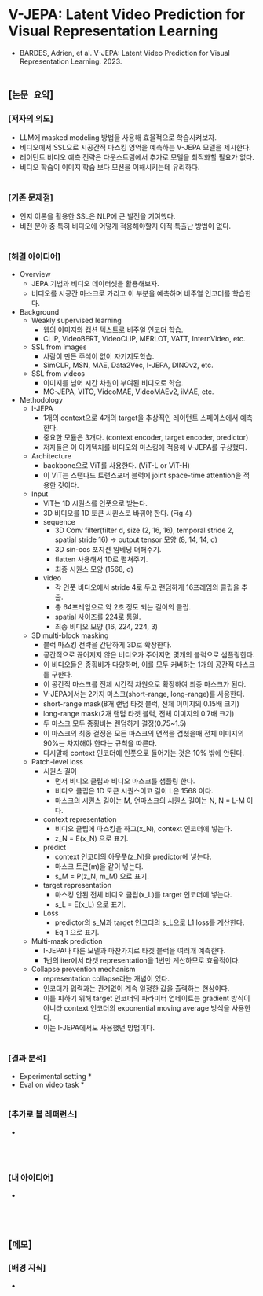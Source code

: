 # V-JEPA: Latent Video Prediction for Visual Representation Learning
* BARDES, Adrien, et al. V-JEPA: Latent Video Prediction for Visual Representation Learning. 2023.
<br><br>

## [`논문 요약`]

### [저자의 의도]
* LLM에 masked modeling 방법을 사용해 효율적으로 학습시켜보자.
* 비디오에서 SSL으로 시공간적 마스킹 영역을 예측하는 V-JEPA 모델을 제시한다.
* 레이턴트 비디오 예측 전략은 다운스트림에서 추가로 모델을 최적화할 필요가 없다.
* 비디오 학습이 이미지 학습 보다 모션을 이해시키는데 유리하다.
<br><br>

### [기존 문제점]
* 인지 이론을 활용한 SSL은 NLP에 큰 발전을 기여했다.
* 비전 분야 중 특히 비디오에 어떻게 적용해야할지 아직 특출난 방법이 없다.
<br><br>

### [해결 아이디어]
* Overview
    * JEPA 기법과 비디오 데이터셋을 활용해보자.
    * 비디오를 시공간 마스크로 가리고 이 부분을 예측하며 비주얼 인코더를 학습한다.
* Background
    * Weakly supervised learning
        * 웹의 이미지와 캡션 텍스트로 비주얼 인코더 학습.
        * CLIP, VideoBERT, VideoCLIP, MERLOT, VATT, InternVideo, etc.
    * SSL from images
        * 사람이 만든 주석이 없이 자기지도학습.
        * SimCLR, MSN, MAE, Data2Vec, I-JEPA, DINOv2, etc.
    * SSL from videos
        * 이미지를 넘어 시간 차원이 부여된 비디오로 학습.
        * MC-JEPA, VITO, VideoMAE, VideoMAEv2, iMAE, etc.
* Methodology
    * I-JEPA
        * 1개의 context으로 4개의 target을 추상적인 레이턴트 스페이스에서 예측한다.
        * 중요한 모듈은 3개다. (context encoder, target encoder, predictor)
        * 저자들은 이 아키텍처를 비디오와 마스킹에 적용해 V-JEPA를 구상했다.
    * Architecture
        * backbone으로 ViT를 사용한다. (ViT-L or ViT-H)
        * 이 ViT는 스탠다드 트랜스포머 블럭에 joint space-time attention을 적용한 것이다.
    * Input
        * ViT는 1D 시퀀스를 인풋으로 받는다.
        * 3D 비디오를 1D 토큰 시퀀스로 바꿔야 한다. (Fig 4)
        * sequence
            * 3D Conv filter(filter d, size (2, 16, 16), temporal stride 2, spatial stride 16) -> output tensor 모양 (8, 14, 14, d)
            * 3D sin-cos 포지션 임베딩 더해주기.
            * flatten 사용해서 1D로 펼쳐주기.
            * 최종 시퀀스 모양 (1568, d)
        * video
            * 각 인풋 비디오에서 stride 4로 두고 랜덤하게 16프레임의 클립을 추출.
            * 총 64프레임으로 약 2초 정도 되는 길이의 클립.
            * spatial 사이즈를 224로 통일.
            * 최종 비디오 모양 (16, 224, 224, 3)
    * 3D multi-block masking
        * 블럭 마스킹 전략을 간단하게 3D로 확장한다.
        * 공간적으로 끊어지지 않은 비디오가 주어지면 몇개의 블럭으로 샘플링한다.
        * 이 비디오들은 종횡비가 다양하며, 이를 모두 커버하는 1개의 공간적 마스크를 구한다.
        * 이 공간적 마스크를 전체 시간적 차원으로 확장하여 최종 마스크가 된다.
        * V-JEPA에서는 2가지 마스크(short-range, long-range)를 사용한다.
        * short-range mask(8개 랜덤 타겟 블럭, 전체 이미지의 0.15배 크기)
        * long-range mask(2개 랜덤 타겟 블럭, 전체 이미지의 0.7배 크기)
        * 두 마스크 모두 종횡비는 랜덤하게 결정(0.75~1.5)
        * 이 마스크의 최종 결정은 모든 마스크의 면적을 겹쳤을때 전체 이미지의 90%는 차지해야 한다는 규칙을 따른다.
        * 다시말해 context 인코더에 인풋으로 들어가는 것은 10% 밖에 안된다.
    * Patch-level loss
        * 시퀀스 길이
            * 먼저 비디오 클립과 비디오 마스크를 샘플링 한다.
            * 비디오 클립은 1D 토큰 시퀀스이고 길이 L은 1568 이다.
            * 마스크의 시퀀스 길이는 M, 언마스크의 시퀀스 길이는 N, N = L-M 이다.
        * context representation
            * 비디오 클립에 마스킹을 하고(x_N), context 인코더에 넣는다.
            * z_N = E(x_N) 으로 표기.
        * predict
            * context 인코더의 아웃풋(z_N)을 predictor에 넣는다.
            * 마스크 토큰(m)을 같이 넣는다.
            * s_M = P(z_N, m_M) 으로 표기.
        * target representation
            * 마스킹 안된 전체 비디오 클립(x_L)를 target 인코더에 넣는다.
            * s_L = E(x_L) 으로 표기.
        * Loss
            * predictor의 s_M과 target 인코더의 s_L으로 L1 loss를 계산한다.
            * Eq 1 으로 표기.
    * Multi-mask prediction
        * I-JEPA나 다른 모델과 마찬가지로 타겟 블럭을 여러개 예측한다.
        * 1번의 iter에서 타겟 representation을 1번만 계산하므로 효율적이다.
    * Collapse prevention mechanism
        * representation collapse라는 개념이 있다.
        * 인코더가 입력과는 관계없이 계속 일정한 값을 출력하는 현상이다.
        * 이를 피하기 위해 target 인코더의 파라미터 업데이트는 gradient 방식이 아니라 context 인코더의 exponential moving average 방식을 사용한다.
        * 이는 I-JEPA에서도 사용했던 방법이다.
<br><br>

### [결과 분석]
* Experimental setting
    * 
* Eval on video task
    * 
<br><br>

### [추가로 볼 레퍼런스]
* 
<br><br>

### [내 아이디어]
* 
<br><br>



## [`메모`]

### [배경 지식]
* 
<br><br>


